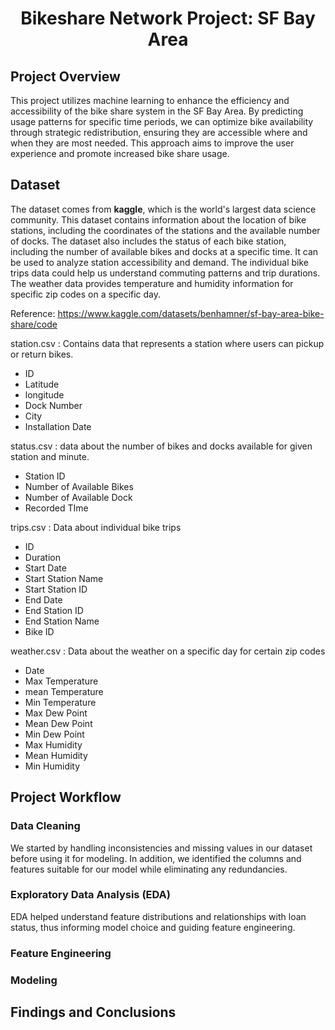 <div align="center">

# Bikeshare Network Project: SF Bay Area

</div></div> 

## Project Overview
This project utilizes machine learning to enhance the efficiency and accessibility of the bike share system in the SF Bay Area. By predicting usage patterns for specific time periods, we can optimize bike availability through strategic redistribution, ensuring they are accessible where and when they are most needed. This approach aims to improve the user experience and promote increased bike share usage.


## Dataset

The dataset comes from **kaggle**, which is the world's largest data science community. 
This dataset contains information about the location of bike stations, including the coordinates of the stations and the available number of docks. The dataset also includes the status of each bike station, including the number of available bikes and docks at a specific time. It can be used to analyze station accessibility and demand. The individual bike trips data could help us understand commuting patterns and trip durations. The weather data provides temperature and humidity
information for specific zip codes on a specific day.

Reference: https://www.kaggle.com/datasets/benhamner/sf-bay-area-bike-share/code

station.csv : Contains data that represents a station where users can pickup or return bikes.
  - ID
  - Latitude
  - longitude
  - Dock Number
  - City
  - Installation Date

status.csv : data about the number of bikes and docks available for given station and minute.
  - Station ID
  - Number of Available Bikes
  - Number of Available Dock
  - Recorded TIme

trips.csv : Data about individual bike trips
  - ID
  - Duration
  - Start Date
  - Start Station Name
  - Start Station ID
  - End Date
  - End Station ID
  - End Station Name
  - Bike ID

weather.csv : Data about the weather on a specific day for certain zip codes
  - Date
  - Max Temperature
  - mean Temperature
  - Min Temperature
  - Max Dew Point
  - Mean Dew Point
  - Min Dew Point
  - Max Humidity
  - Mean Humidity
  - Min Humidity

## Project Workflow

### Data Cleaning
We started by handling inconsistencies and missing values in our dataset before using it for modeling. In addition, we identified the columns and features suitable for our model while eliminating any redundancies.

### Exploratory Data Analysis (EDA)
EDA helped understand feature distributions and relationships with loan status, thus informing model choice and guiding feature engineering.

### Feature Engineering


### Modeling



## Findings and Conclusions
